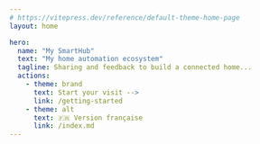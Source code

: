 ```yaml
---
# https://vitepress.dev/reference/default-theme-home-page
layout: home

hero:
  name: "My SmartHub"
  text: "My home automation ecosystem"
  tagline: Sharing and feedback to build a connected home...
  actions:
    - theme: brand
      text: Start your visit -->
      link: /getting-started
    - theme: alt
      text: 🇫🇷 Version française
      link: /index.md
---
```


